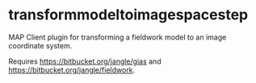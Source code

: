 transformmodeltoimagespacestep
==============================
MAP Client plugin for transforming a fieldwork model to an image coordinate system.

Requires https://bitbucket.org/jangle/gias and https://bitbucket.org/jangle/fieldwork.
